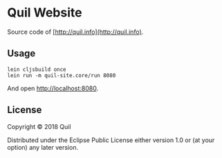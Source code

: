 # Quil Website

Source code of [http://quil.info](http://quil.info).

## Usage

```shell
lein cljsbuild once
lein run -m quil-site.core/run 8080
```
And open [http://localhost:8080](http://localhost:8080).

## License

Copyright © 2018 Quil

Distributed under the Eclipse Public License either version 1.0 or (at
your option) any later version.

